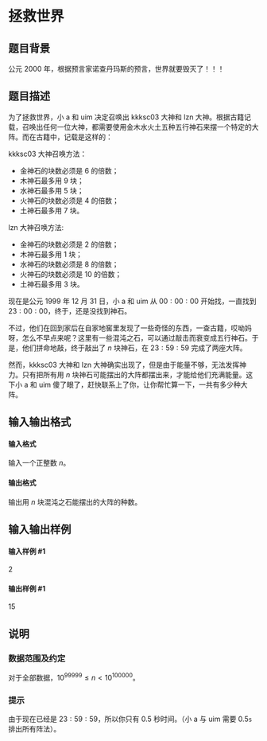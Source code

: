 
# 拯救世界
## 题目背景
公元 2000 年，根据预言家诺查丹玛斯的预言，世界就要毁灭了！！！

## 题目描述
为了拯救世界，小 a 和 uim 决定召唤出 kkksc03 大神和 lzn 大神。根据古籍记载，召唤出任何一位大神，都需要使用金木水火土五种五行神石来摆一个特定的大阵。而在古籍中，记载是这样的：

kkksc03 大神召唤方法：

- 金神石的块数必须是 $6$ 的倍数；
- 木神石最多用 $9$ 块；
- 水神石最多用 $5$ 块；
- 火神石的块数必须是 $4$ 的倍数；
- 土神石最多用 $7$ 块。

lzn 大神召唤方法:

- 金神石的块数必须是 $2$ 的倍数；
- 木神石最多用 $1$ 块；
- 水神石的块数必须是 $8$ 的倍数；
- 火神石的块数必须是 $10$ 的倍数；
- 土神石最多用 $3$ 块。

现在是公元 $1999$ 年 $12$ 月 $31$ 日，小 a 和 uim 从 $00{:}00{:}00$ 开始找，一直找到 $23{:}00{:}00$，终于，还是没找到神石。

不过，他们在回到家后在自家地窖里发现了一些奇怪的东西，一查古籍，哎呦妈呀，怎么不早点来呢？这里有一些混沌之石，可以通过敲击而衰变成五行神石。于是，他们拼命地敲，终于敲出了 $n$ 块神石，在 $23{:}59{:}59$ 完成了两座大阵。

然而，kkksc03 大神和 lzn 大神确实出现了，但是由于能量不够，无法发挥神力。只有把所有用 $n$ 块神石可能摆出的大阵都摆出来，才能给他们充满能量。这下小 a 和 uim 傻了眼了，赶快联系上了你，让你帮忙算一下，一共有多少种大阵。

## 输入输出格式
#### 输入格式

输入一个正整数 $n$。

#### 输出格式

输出用 $n$ 块混沌之石能摆出的大阵的种数。

## 输入输出样例
#### 输入样例 #1
2
#### 输出样例 #1
15
## 说明
### 数据范围及约定

对于全部数据，$10^{99999}\leq n\lt 10^{100000}$。

### 提示

由于现在已经是 $23{:}59{:}59$，所以你只有 $0.5$ 秒时间。（小 a 与 uim 需要 $0.5\texttt s$ 排出所有阵法）。

